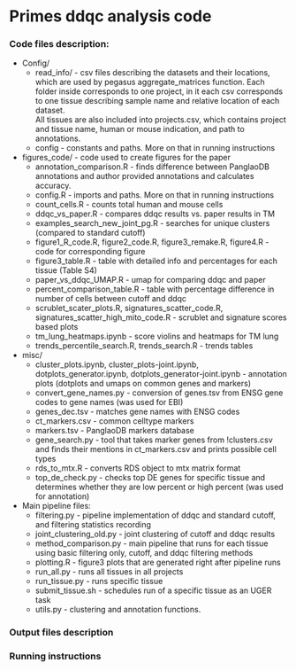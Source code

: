 # Primes ddqc analysis code
### Code files description:
- Config/
  - read_info/ - csv files describing the datasets and their locations, which are used by pegasus aggregate_matrices function. 
      Each folder inside corresponds to one project, in it each csv corresponds to one tissue describing sample name and relative location of each dataset.  
      All tissues are also included into projects.csv, which contains project and tissue name, human or mouse indication, and path to annotations.
  - config - constants and paths. More on that in running instructions
- figures_code/ - code used to create figures for the paper
  - annotation_comparison.R - finds difference between PanglaoDB annotations and author provided annotations and calculates accuracy.
  - config.R - imports and paths. More on that in running instructions
  - count_cells.R - counts total human and mouse cells
  - ddqc_vs_paper.R - compares ddqc results vs. paper results in TM
  - examples_search_new_joint_pg.R - searches for unique clusters (compared to standard cutoff)
  - figure1_R_code.R, figure2_code.R, figure3_remake.R, figure4.R - code for corresponding figure
  - figure3_table.R - table with detailed info and percentages for each tissue (Table S4)
  - paper_vs_ddqc_UMAP.R - umap for comparing ddqc and paper
  - percent_comparison_table.R - table with percentage difference in number of cells between cutoff and ddqc
  - scrublet_scater_plots.R, signatures_scatter_code.R, signatures_scatter_high_mito_code.R - scrublet and signature scores based plots
  - tm_lung_heatmaps.ipynb - score violins and heatmaps for TM lung
  - trends_percentile_search.R, trends_search.R - trends tables
- misc/
  - cluster_plots.ipynb, cluster_plots-joint.ipynb, dotplots_generator.ipynb, dotplots_generator-joint.ipynb - annotation plots (dotplots and umaps on common genes and markers)
  - convert_gene_names.py - conversion of genes.tsv from ENSG gene codes to gene names (was used for EBI)
  - genes_dec.tsv - matches gene names with ENSG codes
  - ct_markers.csv - common celltype markers
  - markers.tsv - PanglaoDB markers database
  - gene_search.py - tool that takes marker genes from !clusters.csv and finds their mentions in ct_markers.csv and prints possible cell types
  - rds_to_mtx.R - converts RDS object to mtx matrix format
  - top_de_check.py - checks top DE genes for specific tissue and determines whether they are low percent or high percent (was used for annotation)
- Main pipeline files:
  - filtering.py - pipeline implementation of ddqc and standard cutoff, and filtering statistics recording
  - joint_clustering_old.py - joint clustering of cutoff and ddqc results
  - method_comparison.py - main pipeline that runs for each tissue using basic filtering only, cutoff, and ddqc filtering methods
  - plotting.R - figure3 plots that are generated right after pipeline runs
  - run_all.py - runs all tissues in all projects
  - run_tissue.py - runs specific tissue
  - submit_tissue.sh - schedules run of a specific tissue as an UGER task
  - utils.py - clustering and annotation functions.

    
### Output files description

### Running instructions
